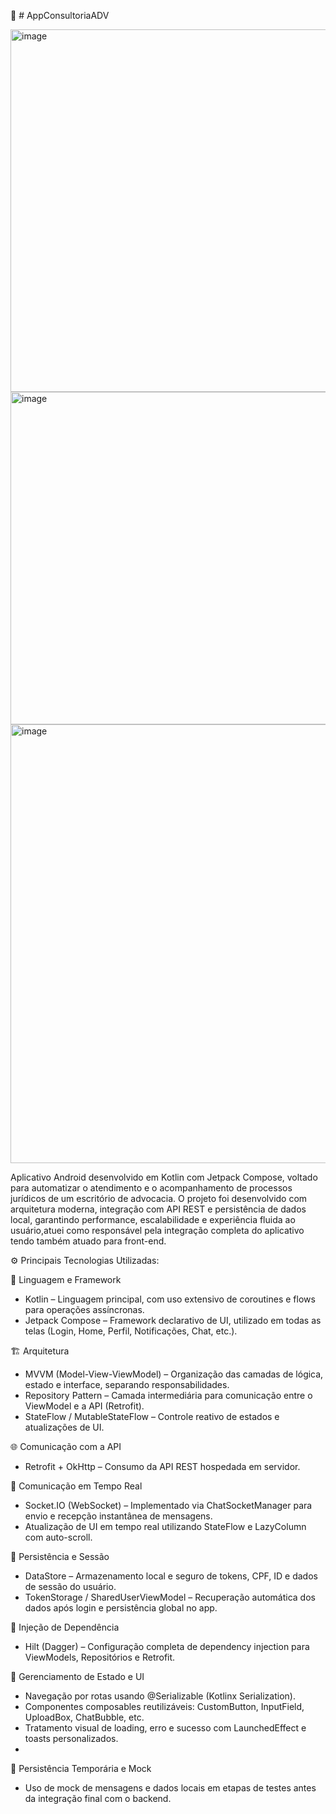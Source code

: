 📱 # AppConsultoriaADV

<img width="1025" height="580" alt="image" src="https://github.com/user-attachments/assets/00dd442e-1b50-4782-ba10-bc9a66af0d91" />

<img width="1304" height="532" alt="image" src="https://github.com/user-attachments/assets/ef7eb632-690d-4f10-bf48-3198e2d0ac3d" />

<img width="976" height="702" alt="image" src="https://github.com/user-attachments/assets/eef965e7-104f-49f7-800d-d43c3fbdc898" />




Aplicativo Android desenvolvido em Kotlin com Jetpack Compose, voltado para automatizar o atendimento e o acompanhamento de processos jurídicos de um escritório de advocacia.
O projeto foi desenvolvido com arquitetura moderna, integração com API REST e persistência de dados local, garantindo performance, escalabilidade e experiência fluida ao usuário,atuei como responsável pela integração completa do aplicativo tendo também atuado para front-end.

⚙️ Principais Tecnologias Utilizadas:

🧩 Linguagem e Framework

* Kotlin – Linguagem principal, com uso extensivo de coroutines e flows para operações assíncronas.
* Jetpack Compose – Framework declarativo de UI, utilizado em todas as telas (Login, Home, Perfil, Notificações, Chat, etc.).

🏗️ Arquitetura

* MVVM (Model-View-ViewModel) – Organização das camadas de lógica, estado e interface, separando responsabilidades.
* Repository Pattern – Camada intermediária para comunicação entre o ViewModel e a API (Retrofit).
* StateFlow / MutableStateFlow – Controle reativo de estados e atualizações de UI.

🌐 Comunicação com a API
* Retrofit + OkHttp – Consumo da API REST hospedada em servidor.

💬 Comunicação em Tempo Real

* Socket.IO (WebSocket) – Implementado via ChatSocketManager para envio e recepção instantânea de mensagens.
* Atualização de UI em tempo real utilizando StateFlow e LazyColumn com auto-scroll.

🔐 Persistência e Sessão

* DataStore – Armazenamento local e seguro de tokens, CPF, ID e dados de sessão do usuário.
* TokenStorage / SharedUserViewModel – Recuperação automática dos dados após login e persistência global no app.

💉 Injeção de Dependência
* Hilt (Dagger) – Configuração completa de dependency injection para ViewModels, Repositórios e Retrofit.

🧠 Gerenciamento de Estado e UI

* Navegação por rotas usando @Serializable (Kotlinx Serialization).
* Componentes composables reutilizáveis: CustomButton, InputField, UploadBox, ChatBubble, etc.
* Tratamento visual de loading, erro e sucesso com LaunchedEffect e toasts personalizados.
* 
🧾 Persistência Temporária e Mock
* Uso de mock de mensagens e dados locais em etapas de testes antes da integração final com o backend.

  
